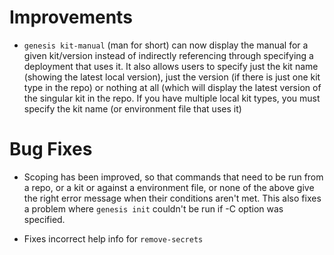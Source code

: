 # Improvements

* `genesis kit-manual` (man for short) can now display the manual for a given
  kit/version instead of indirectly referencing through specifying a
  deployment that uses it.  It also allows users to specify just the kit name
  (showing the latest local version), just the version (if there is just one
  kit type in the repo) or nothing at all (which will display the latest
  version of the singular kit in the repo. If you have multiple local kit
  types, you must specify the kit name (or environment file that uses it)

# Bug Fixes

* Scoping has been improved, so that commands that need to be run from a repo,
  or a kit or against a environment file, or none of the above give the right
  error message when their conditions aren't met.  This also fixes a problem
  where `genesis init` couldn't be run if -C option was specified.

* Fixes incorrect help info for `remove-secrets`
